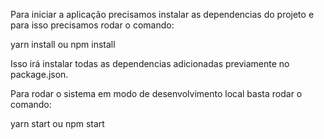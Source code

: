 Para iniciar a aplicação precisamos instalar as dependencias do projeto e para isso precisamos rodar o comando:

yarn install ou npm install

Isso irá instalar todas as dependencias adicionadas previamente no package.json.

Para rodar o sistema em modo de desenvolvimento local basta rodar o comando:

yarn start ou npm start
